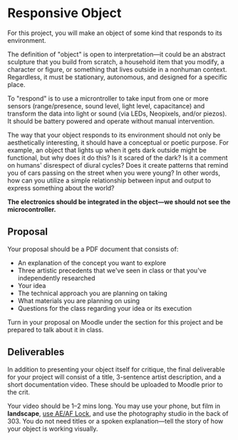 # Responsive Object

For this project, you will make an object of some kind that responds to its environment.

The definition of "object" is open to interpretation—it could be an abstract sculpture that you build from scratch, a household item that you modify, a character or figure, or something that lives outside in a nonhuman context. Regardless, it must be stationary, autonomous, and designed for a specific place.

To "respond" is to use a microntroller to take input from one or more sensors (range/presence, sound level, light level, capacitance) and transform the data into light or sound (via LEDs, Neopixels, and/or piezos). It should be battery powered and operate without manual intervention.

The way that your object responds to its environment should not only be aesthetically interesting, it should have a conceptual or poetic purpose. For example, an object that lights up when it gets dark outside might be functional, but why does it do this? Is it scared of the dark? Is it a comment on humans' disrespect of diural cycles? Does it create patterns that remind you of cars passing on the street when you were young? In other words, how can you utilize a simple relationship between input and output to express something about the world?

**The electronics should be integrated in the object—we should not see the microcontroller.**

## Proposal

Your proposal should be a PDF document that consists of:
- An explanation of the concept you want to explore
- Three artistic precedents that we've seen in class or that you've independently researched
- Your idea
- The technical approach you are planning on taking
- What materials you are planning on using
- Questions for the class regarding your idea or its execution

Turn in your proposal on Moodle under the section for this project and be prepared to talk about it in class.


## Deliverables

In addition to presenting your object itself for critique, the final deliverable for your project will consist of a title, 3-sentence artist description, and a short documentation video. These should be uploaded to Moodle prior to the crit.

Your video should be 1–2 mins long. You may use your phone, but film in **landscape**, [use AE/AF Lock](https://improvephotography.com/53127/what-is-ae-af-lock-on-an-iphone-and-how-does-that-help-my-pictures/), and use the photography studio in the back of 303. You do not need titles or a spoken explanation—tell the story of how your object is working visually.




